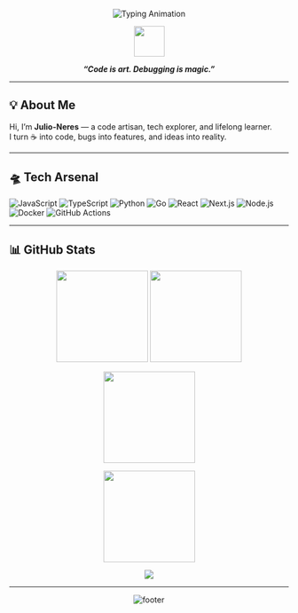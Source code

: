 <p align="center">
  <img src="https://readme-typing-svg.herokuapp.com?font=Fira+Code&weight=900&size=32&duration=3000&pause=700&color=00FFD0&center=true&vCenter=true&width=600&lines=Julio-Neres;Code.+Create.+Inspire." alt="Typing Animation" />
</p>

<p align="center">
  <img src="https://skillicons.dev/icons?i=js,ts,py,go,react,nextjs,nodejs,docker,githubactions,linux" height="55"/>
</p>

<p align="center">
  <b><i>“Code is art. Debugging is magic.”</i></b>
</p>

---

## 💡 About Me

Hi, I’m **Julio-Neres** — a code artisan, tech explorer, and lifelong learner.  
I turn ☕ into code, bugs into features, and ideas into reality.

---

## 🛸 Tech Arsenal

![JavaScript](https://img.shields.io/badge/-JavaScript-333?style=flat&logo=javascript&logoColor=F7DF1E)
![TypeScript](https://img.shields.io/badge/-TypeScript-333?style=flat&logo=typescript&logoColor=3178C6)
![Python](https://img.shields.io/badge/-Python-333?style=flat&logo=python&logoColor=3776AB)
![Go](https://img.shields.io/badge/-Go-333?style=flat&logo=go&logoColor=00ADD8)
![React](https://img.shields.io/badge/-React-333?style=flat&logo=react&logoColor=61DAFB)
![Next.js](https://img.shields.io/badge/-Next.js-333?style=flat&logo=next.js&logoColor=ffffff)
![Node.js](https://img.shields.io/badge/-Node.js-333?style=flat&logo=node.js&logoColor=339933)
![Docker](https://img.shields.io/badge/-Docker-333?style=flat&logo=docker&logoColor=2496ED)
![GitHub Actions](https://img.shields.io/badge/-GitHub%20Actions-333?style=flat&logo=github-actions&logoColor=2088FF)

---

## 📊 GitHub Stats

<p align="center">
  <img src="https://github-readme-stats.vercel.app/api?username=Julio-Neres&show_icons=true&theme=tokyonight&hide_border=true" height="165"/>
  <img src="https://github-readme-stats.vercel.app/api/top-langs/?username=Julio-Neres&layout=compact&theme=tokyonight&hide_border=true" height="165"/>
</p>

<p align="center">
  <img src="https://github-readme-streak-stats.herokuapp.com/?user=Julio-Neres&theme=tokyonight&hide_border=true" height="165"/>
</p>

<p align="center">
  <img src="https://github-profile-summary-cards.vercel.app/api/cards/profile-details?username=Julio-Neres&theme=tokyonight" height="165"/>
</p>

<p align="center">
  <img src="https://img.shields.io/github/stars/Julio-Neres?affiliations=OWNER%2CCOLLABORATOR&label=Total%20Stars&logo=github&color=7e5bef&style=for-the-badge"/>
</p>

---

<p align="center">
  <img src="https://capsule-render.vercel.app/api?type=wave&color=0:2ff7d6,100:7e5bef&height=120&section=footer&fontColor=fff&text=Happy%20Coding!&fontSize=30" alt="footer"/>
</p>
